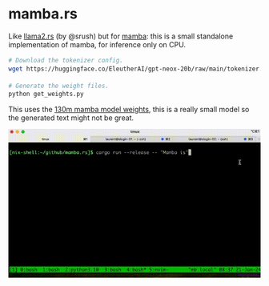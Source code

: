 # mamba.rs

Like [llama2.rs](https://github.com/srush/llama2.rs) (by @srush) but for
[mamba](https://arxiv.org/abs/2312.00752): this is a small standalone
implementation of mamba, for inference only on CPU.

```bash
# Download the tokenizer config.
wget https://huggingface.co/EleutherAI/gpt-neox-20b/raw/main/tokenizer.json

# Generate the weight files.
python get_weights.py
```

This uses the [130m mamba model
weights](https://huggingface.co/state-spaces/mamba-130m), this is a really small
model so the generated text might not be great.

![Mamba Is](media/mamba.gif)

